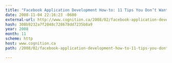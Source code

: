 ```yaml
---
title: "Facebook Application Development How-to: 11 Tips You Don’t Want to Miss"
date: 2008-11-04 22:16:23 -0600
external-url: http://www.cognition.ca/2008/02/facebook-application-development-how-to-11-tips-you-dont-want-to-miss.html
hash: 308b9232a7f2048c728678dd7235b8a9
year: 2008
month: 11
scheme: http
host: www.cognition.ca
path: /2008/02/facebook-application-development-how-to-11-tips-you-dont-want-to-miss.html

---
```



